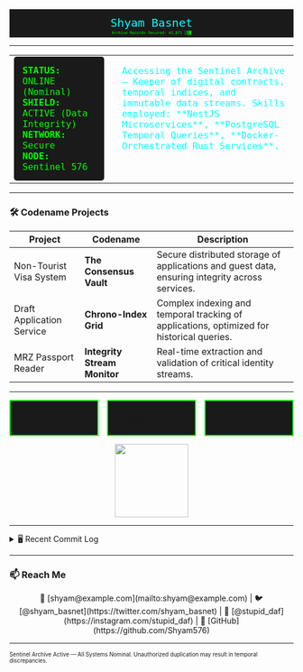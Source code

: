 <!-- 🛡️ The Sentinel Archivist -->
<!-- ⚡ Fractured Monolith Edition -->

<!-- Header: The Initialized Archive -->
<div align="center">
  <svg width="100%" height="120" viewBox="0 0 1200 120" xmlns="http://www.w3.org/2000/svg">
    <rect width="1200" height="120" fill="#1A1A1A"/>
    <text x="50%" y="60" font-family="IBM Plex Mono, monospace" font-size="48" fill="#00FFFF" text-anchor="middle" alignment-baseline="middle">
      Shyam Basnet
    </text>
    <text x="50%" y="100" font-family="IBM Plex Mono, monospace" font-size="16" fill="#00FF00" text-anchor="middle" alignment-baseline="middle">
      Archive Records Secured: 42,871 ░▒▓
    </text>
  </svg>
</div>

---

<!-- Bio: The Access Terminal -->
<table width="100%">
<tr>
<td width="35%" valign="top">

<div style="background:#1A1A1A; color:#00FF00; font-family:'IBM Plex Mono', monospace; padding:15px; border-radius:5px;">
<b>STATUS:</b> ONLINE (Nominal)<br>
<b>SHIELD:</b> ACTIVE (Data Integrity)<br>
<b>NETWORK:</b> Secure<br>
<b>NODE:</b> Sentinel 576
</div>

</td>
<td width="65%" valign="top">

<p style="font-family:'IBM Plex Mono', monospace; color:#00FFFF; padding-left:15px;">
Accessing the Sentinel Archive — Keeper of digital contracts, temporal indices, and immutable data streams.  
Skills employed: **NestJS Microservices**, **PostgreSQL Temporal Queries**, **Docker-Orchestrated Rust Services**.
</p>

</td>
</tr>
</table>

---

<!-- High-Concept Project Showcase -->
### 🛠️ Codename Projects
| Project | Codename | Description |
|---------|----------|-------------|
| Non-Tourist Visa System | **The Consensus Vault** | Secure distributed storage of applications and guest data, ensuring integrity across services. |
| Draft Application Service | **Chrono-Index Grid** | Complex indexing and temporal tracking of applications, optimized for historical queries. |
| MRZ Passport Reader | **Integrity Stream Monitor** | Real-time extraction and validation of critical identity streams. |

---

<!-- Statistics: The Encryption Key -->
<p align="center">
  <div style="display:flex; justify-content:center; gap:15px;">
    <div style="background:#1A1A1A; border:2px solid #00FF00; padding:10px; width:150px; font-family:'IBM Plex Mono', monospace;">
      ⭐ Stars<br>
      245 ░▒▓
    </div>
    <div style="background:#1A1A1A; border:2px solid #00FF00; padding:10px; width:150px; font-family:'IBM Plex Mono', monospace;">
      🔧 Forks<br>
      87 ░▒▓
    </div>
    <div style="background:#1A1A1A; border:2px solid #00FF00; padding:10px; width:150px; font-family:'IBM Plex Mono', monospace;">
      💻 Commits<br>
      4,281 ░▒▓
    </div>
  </div>
</p>

<p align="center">
  <img src="https://github-readme-stats.vercel.app/api/top-langs/?username=Shyam576&layout=compact&theme=tokyonight" height="130">
</p>

---

<!-- Footer: The Log Manifest -->
<details>
<summary>🖥️ Recent Commit Log</summary>

<pre style="background:#1A1A1A; color:#00FF00; font-family:'IBM Plex Mono', monospace; padding:10px; overflow-x:auto; font-size:12px;">
[2025-10-20] [Consensus Vault] -> Integrity check passed. Commit: a3f4d9e
[2025-10-18] [Chrono-Index Grid] -> Temporal index rebuilt. Commit: b5e7a2f
[2025-10-17] [Integrity Stream Monitor] -> Stream validation complete. Commit: c2d9b0a
[2025-10-15] [Consensus Vault] -> Security patch deployed. Commit: f1a7c4d
</pre>
</details>

---

<!-- Footer Contact -->
### 📫 Reach Me
<p align="center">
  📧 [shyam@example.com](mailto:shyam@example.com) | 🐦 [@shyam_basnet](https://twitter.com/shyam_basnet) | 📸 [@stupid_daf](https://instagram.com/stupid_daf) | 🐙 [GitHub](https://github.com/Shyam576)
</p>

---

<sub><sup>Sentinel Archive Active — All Systems Nominal. Unauthorized duplication may result in temporal discrepancies.</sup></sub>
